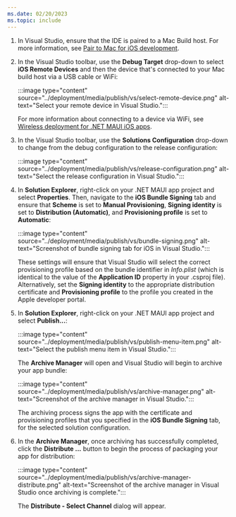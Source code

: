 ```yaml
---
ms.date: 02/20/2023
ms.topic: include
---
```


1. In Visual Studio, ensure that the IDE is paired to a Mac Build host. For more information, see [Pair to Mac for iOS development](~/ios/pair-to-mac.md).

1. In the Visual Studio toolbar, use the **Debug Target** drop-down to select **iOS Remote Devices** and then the device that's connected to your Mac build host via a USB cable or WiFi:

    :::image type="content" source="../deployment/media/publish/vs/select-remote-device.png" alt-text="Select your remote device in Visual Studio.":::

    For more information about connecting to a device via WiFi, see [Wireless deployment for .NET MAUI iOS apps](~/ios/wireless-deployment.md).

1. In the Visual Studio toolbar, use the **Solutions Configuration** drop-down to change from the debug configuration to the release configuration:

    :::image type="content" source="../deployment/media/publish/vs/release-configuration.png" alt-text="Select the release configuration in Visual Studio.":::

1. In **Solution Explorer**, right-click on your .NET MAUI app project and select **Properties**. Then, navigate to the **iOS Bundle Signing** tab and ensure that **Scheme** is set to **Manual Provisioning**, **Signing identity** is set to **Distribution (Automatic)**, and **Provisioning profile** is set to **Automatic**:

    :::image type="content" source="../deployment/media/publish/vs/bundle-signing.png" alt-text="Screenshot of bundle signing tab for iOS in Visual Studio.":::

    These settings will ensure that Visual Studio will select the correct provisioning profile based on the bundle identifier in *Info.plist* (which is identical to the value of the **Application ID** property in your .csproj file). Alternatively, set the **Signing identity** to the appropriate distribution certificate and **Provisioning profile** to the profile you created in the Apple developer portal.

1. In **Solution Explorer**, right-click on your .NET MAUI app project and select **Publish...**:

    :::image type="content" source="../deployment/media/publish/vs/publish-menu-item.png" alt-text="Select the publish menu item in Visual Studio.":::

    The **Archive Manager** will open and Visual Studio will begin to archive your app bundle:

    :::image type="content" source="../deployment/media/publish/vs/archive-manager.png" alt-text="Screenshot of the archive manager in Visual Studio.":::

    The archiving process signs the app with the certificate and provisioning profiles that you specified in the **iOS Bundle Signing** tab, for the selected solution configuration.

1. In the **Archive Manager**, once archiving has successfully completed, click the **Distribute ...** button to begin the process of packaging your app for distribution:

    :::image type="content" source="../deployment/media/publish/vs/archive-manager-distribute.png" alt-text="Screenshot of the archive manager in Visual Studio once archiving is complete.":::

    The **Distribute - Select Channel** dialog will appear.
